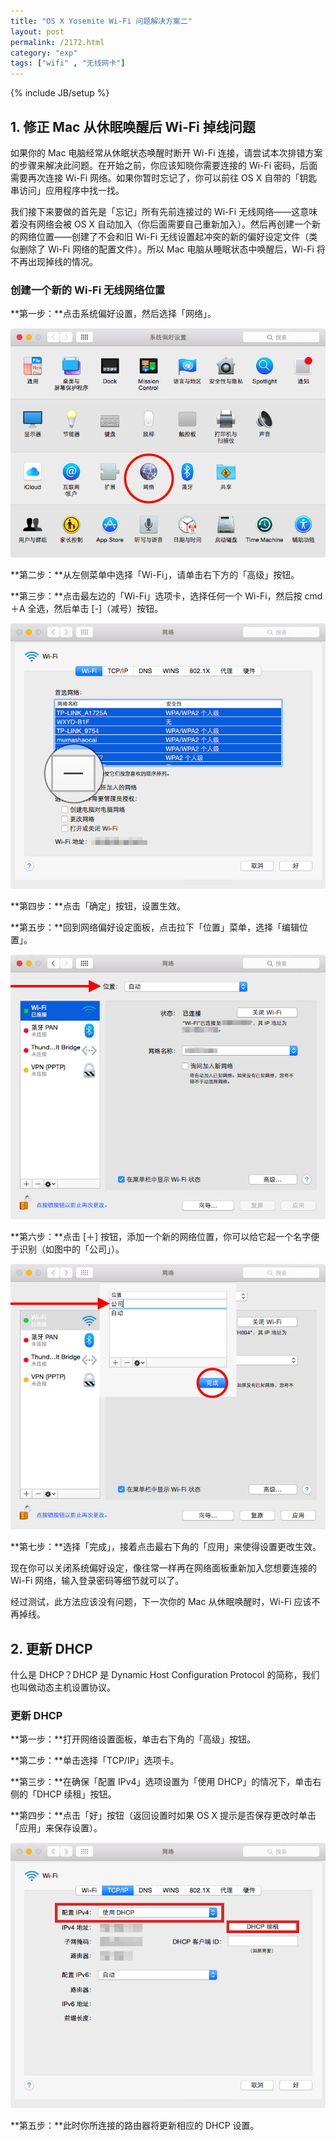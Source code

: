 ```yaml
---
title: "OS X Yosemite Wi-Fi 问题解决方案二"
layout: post
permalink: /2172.html
category: "exp"
tags: ["wifi" , "无线网卡"]
---
```

{% include JB/setup %}

## 1. 修正 Mac 从休眠唤醒后 Wi-Fi 掉线问题

如果你的 Mac 电脑经常从休眠状态唤醒时断开 Wi-Fi 连接，请尝试本次排错方案的步骤来解决此问题。在开始之前，你应该知晓你需要连接的 Wi-Fi 密码，后面需要再次连接 Wi-Fi 网络。如果你暂时忘记了，你可以前往 OS X 自带的「钥匙串访问」应用程序中找一找。

我们接下来要做的首先是「忘记」所有先前连接过的 Wi-Fi 无线网络——这意味着没有网络会被 OS X 自动加入（你后面需要自己重新加入）。然后再创建一个新的网络位置——创建了不会和旧 Wi-Fi 无线设置起冲突的新的偏好设定文件（类似删除了 Wi-Fi 网络的配置文件）。所以 Mac 电脑从睡眠状态中唤醒后，Wi-Fi 将不再出现掉线的情况。


### 创建一个新的 Wi-Fi 无线网络位置

**第一步：**点击系统偏好设置，然后选择「网络」。

![](/wp-content/uploads/sinapicv2-backup/2172-ww3-large-005V4vEUjw1enugk0hnbyj30ik0diwh3.jpg)

**第二步：**从左侧菜单中选择「Wi-Fi」，请单击右下方的「高级」按钮。

**第三步：**点击最左边的「Wi-Fi」选项卡，选择任何一个 Wi-Fi，然后按 cmd＋A 全选，然后单击 [-]（减号）按钮。

![](/wp-content/uploads/sinapicv2-backup/2172-ww3-large-005V4vEUjw1enugk2yczzj30ik0fn0vd.jpg)


**第四步：**点击「确定」按钮，设置生效。

**第五步：**回到网络偏好设定面板，点击拉下「位置」菜单，选择「编辑位置」。

![](/wp-content/uploads/sinapicv2-backup/2172-ww2-large-005V4vEUjw1enugk4tnupj30ik0fn0uq.jpg)

**第六步：**点击 [＋] 按钮，添加一个新的网络位置，你可以给它起一个名字便于识别（如图中的「公司」）。

![](/wp-content/uploads/sinapicv2-backup/2172-ww1-large-005V4vEUjw1enugk88n5dj30ik0fn40a.jpg)

**第七步：**选择「完成」，接着点击最右下角的「应用」来使得设置更改生效。

现在你可以关闭系统偏好设定，像往常一样再在网络面板重新加入您想要连接的 Wi-Fi 网络，输入登录密码等细节就可以了。

经过测试，此方法应该没有问题，下一次你的 Mac 从休眠唤醒时，Wi-Fi 应该不再掉线。

## 2. 更新 DHCP 

什么是 DHCP？DHCP 是 Dynamic Host Configuration Protocol 的简称，我们也叫做动态主机设置协议。

### 更新 DHCP

**第一步：**打开网络设置面板，单击右下角的「高级」按钮。

**第二步：**单击选择「TCP/IP」选项卡。

**第三步：**在确保「配置 IPv4」选项设置为「使用 DHCP」的情况下，单击右侧的「DHCP 续租」按钮。

**第四步：**点击「好」按钮（返回设置时如果 OS X 提示是否保存更改时单击「应用」来保存设置）。

![](/wp-content/uploads/sinapicv2-backup/2172-ww2-large-005V4vEUjw1enugk6go8ij30ik0fnta9.jpg)

**第五步：**此时你所连接的路由器将更新相应的 DHCP 设置。